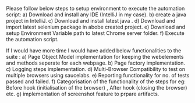 Please follow below steps to setup environment to execute the automation script: 
a) Download and install any IDE (IntelliJ in my case). 
b) create a java project in IntelliJ. 
c) Download and install latest java . 
d) Download and import latest selenium package in abobe created project. 
e) Download and setup Environment Variable path to latest Chrome server folder. 
f) Execute the automation script.


If I would have more time I would have added below functionalities to the suite :
a) Page Object Model implementation for keeping the webelements and methods seperate for each webpage.
b) Page factory implementation.
c) Logging steps implementation.
d) Multi-Browser Compatibility to test on multiple browsers using saucelabs.
e) Reporting functionality for no. of tests passed and failed.
f) Categorisation of the functionality of the steps for eg: Before hook (initialisation of the browser) , After hook (closing the browser) etc.
g) implementation of screenshot feature to prpare artifacts.
